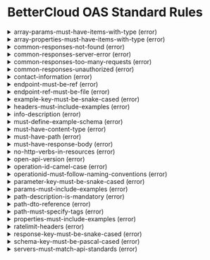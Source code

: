 # BetterCloud OAS Standard Rules

<details><summary>array-params-must-have-items-with-type (error)</summary>
Array parameters must have an items attribute with a type</details>
<details><summary>array-properties-must-have-items-with-type (error)</summary>
Array properties must have an items attribute with a type</details>
<details><summary>common-responses-not-found (error)</summary>
Responses should contain common response - 404 (not found)</details>
<details><summary>common-responses-server-error (error)</summary>
Responses should contain common response - 500 (server error)</details>
<details><summary>common-responses-too-many-requests (error)</summary>
Responses should contain common response - 429 (too many requests)</details>
<details><summary>common-responses-unauthorized (error)</summary>
Responses should contain common response - 401 (unauthorized)</details>
<details><summary>contact-information (error)</summary>
Every API must have a contact containing name and email</details>
<details><summary>endpoint-must-be-ref (error)</summary>
Endpoint must be a $ref</details>
<details><summary>endpoint-ref-must-be-file (error)</summary>
Endpoint must a $ref to a file in resources/</details>
<details><summary>example-key-must-be-snake-cased (error)</summary>
example key must be snake cased (e.g. snake_case)</details>
<details><summary>headers-must-include-examples (error)</summary>
Headers must include examples</details>
<details><summary>info-description (error)</summary>
Every API must have a global description</details>
<details><summary>must-define-example-schema (error)</summary>
Every DTO must define at least one example</details>
<details><summary>must-have-content-type (error)</summary>
Every response must specify its content type</details>
<details><summary>must-have-path (error)</summary>
Every API must have at least one path</details>
<details><summary>must-have-response-body (error)</summary>
Every route returning a http status code of 200 or 201 must have a response body defined</details>
<details><summary>no-http-verbs-in-resources (error)</summary>
The HTTP Verbs should not be used in the route path to define different actions on a resource</details>
<details><summary>open-api-version (error)</summary>
OAS files must adhere to an openapi version of 3.0.x. All other versions are not authorized</details>
<details><summary>operation-id-camel-case (error)</summary>
Operation IDs must be camelCase since some generators (e.g. RTK Query) don't support kebab-cases.</details>
<details><summary>operationid-must-follow-naming-conventions (error)</summary>
operationIds must follow naming conventions for method</details>
<details><summary>parameter-key-must-be-snake-cased (error)</summary>
parameter key must be snake cased (e.g. snake_case)</details>
<details><summary>params-must-include-examples (error)</summary>
Parameters must include examples</details>
<details><summary>path-description-is-mandatory (error)</summary>
Every route of an API should have a description</details>
<details><summary>path-dto-reference (error)</summary>
DTOs should be used to specify the schema(data types) of a request / response</details>
<details><summary>path-must-specify-tags (error)</summary>
Every route must specify at least one tag it belongs to</details>
<details><summary>properties-must-include-examples (error)</summary>
Object properties must include examples</details>
<details><summary>ratelimit-headers (error)</summary>
Response must include ratelimit-x headers</details>
<details><summary>response-key-must-be-snake-cased (error)</summary>
response key must be snake cased (e.g. snake_case)</details>
<details><summary>schema-key-must-be-pascal-cased (error)</summary>
schema key must be pascal cased (e.g. PascalCase)</details>
<details><summary>servers-must-match-api-standards (error)</summary>
Schema and host in URL must match company API standards</details>